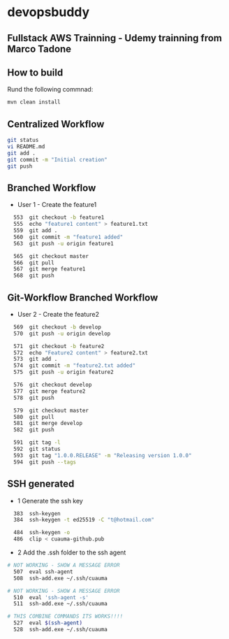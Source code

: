 # devopsbuddy
## Fullstack AWS Trainning - Udemy trainning from Marco Tadone

## How to build
Rund the following commnad:
```sh
mvn clean install
```

## Centralized Workflow
```sh
git status
vi README.md
git add .
git commit -m "Initial creation"
git push
```

## Branched Workflow
- User 1 - Create the feature1
```sh
  553  git checkout -b feature1
  555  echo "feature1 content" > feature1.txt
  559  git add .
  560  git commit -m "feature1 added"
  563  git push -u origin feature1

  565  git checkout master
  566  git pull
  567  git merge feature1 
  568  git push
```

## Git-Workflow Branched Workflow
- User 2 - Create the feature2
```sh
  569  git checkout -b develop
  570  git push -u origin develop

  571  git checkout -b feature2
  572  echo "Feature2 content" > feature2.txt
  573  git add .
  574  git commit -m "feature2.txt added"
  575  git push -u origin feature2

  576  git checkout develop
  577  git merge feature2
  578  git push

  579  git checkout master
  580  git pull
  581  git merge develop
  582  git push

  591  git tag -l
  592  git status
  593  git tag "1.0.0.RELEASE" -m "Releasing version 1.0.0"
  594  git push --tags
```

## SSH generated
- 1 Generate the ssh key
```sh
  383  ssh-keygen
  384  ssh-keygen -t ed25519 -C "t@hotmail.com"

  484  ssh-keygen -o
  486  clip < cuauma-github.pub 
```
- 2 Add the .ssh folder to the ssh agent
```sh
# NOT WORKING - SHOW A MESSAGE ERROR 
  507  eval ssh-agent
  508  ssh-add.exe ~/.ssh/cuauma

# NOT WORKING - SHOW A MESSAGE ERROR
  510  eval 'ssh-agent -s'
  511  ssh-add.exe ~/.ssh/cuauma

# THIS COMBINE COMMANDS ITS WORKS!!!! 
  527  eval $(ssh-agent)
  528  ssh-add.exe ~/.ssh/cuauma
```